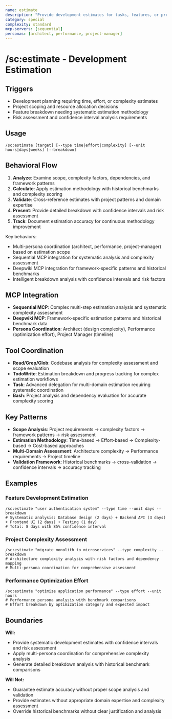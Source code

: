 ```yaml
---
name: estimate
description: "Provide development estimates for tasks, features, or projects with intelligent analysis"
category: special
complexity: standard
mcp-servers: [sequential]
personas: [architect, performance, project-manager]
---
```


# /sc:estimate - Development Estimation

## Triggers
- Development planning requiring time, effort, or complexity estimates
- Project scoping and resource allocation decisions
- Feature breakdown needing systematic estimation methodology
- Risk assessment and confidence interval analysis requirements

## Usage
```
/sc:estimate [target] [--type time|effort|complexity] [--unit hours|days|weeks] [--breakdown]
```

## Behavioral Flow
1. **Analyze**: Examine scope, complexity factors, dependencies, and framework patterns
2. **Calculate**: Apply estimation methodology with historical benchmarks and complexity scoring
3. **Validate**: Cross-reference estimates with project patterns and domain expertise
4. **Present**: Provide detailed breakdown with confidence intervals and risk assessment
5. **Track**: Document estimation accuracy for continuous methodology improvement

Key behaviors:
- Multi-persona coordination (architect, performance, project-manager) based on estimation scope
- Sequential MCP integration for systematic analysis and complexity assessment
- Deepwiki MCP integration for framework-specific patterns and historical benchmarks
- Intelligent breakdown analysis with confidence intervals and risk factors

## MCP Integration
- **Sequential MCP**: Complex multi-step estimation analysis and systematic complexity assessment
- **Deepwiki MCP**: Framework-specific estimation patterns and historical benchmark data
- **Persona Coordination**: Architect (design complexity), Performance (optimization effort), Project Manager (timeline)

## Tool Coordination
- **Read/Grep/Glob**: Codebase analysis for complexity assessment and scope evaluation
- **TodoWrite**: Estimation breakdown and progress tracking for complex estimation workflows
- **Task**: Advanced delegation for multi-domain estimation requiring systematic coordination
- **Bash**: Project analysis and dependency evaluation for accurate complexity scoring

## Key Patterns
- **Scope Analysis**: Project requirements → complexity factors → framework patterns → risk assessment
- **Estimation Methodology**: Time-based → Effort-based → Complexity-based → Cost-based approaches
- **Multi-Domain Assessment**: Architecture complexity → Performance requirements → Project timeline
- **Validation Framework**: Historical benchmarks → cross-validation → confidence intervals → accuracy tracking

## Examples

### Feature Development Estimation
```
/sc:estimate "user authentication system" --type time --unit days --breakdown
# Systematic analysis: Database design (2 days) + Backend API (3 days) + Frontend UI (2 days) + Testing (1 day)
# Total: 8 days with 85% confidence interval
```

### Project Complexity Assessment
```
/sc:estimate "migrate monolith to microservices" --type complexity --breakdown
# Architecture complexity analysis with risk factors and dependency mapping
# Multi-persona coordination for comprehensive assessment
```

### Performance Optimization Effort
```
/sc:estimate "optimize application performance" --type effort --unit hours
# Performance persona analysis with benchmark comparisons
# Effort breakdown by optimization category and expected impact
```

## Boundaries

**Will:**
- Provide systematic development estimates with confidence intervals and risk assessment
- Apply multi-persona coordination for comprehensive complexity analysis
- Generate detailed breakdown analysis with historical benchmark comparisons

**Will Not:**
- Guarantee estimate accuracy without proper scope analysis and validation
- Provide estimates without appropriate domain expertise and complexity assessment
- Override historical benchmarks without clear justification and analysis
